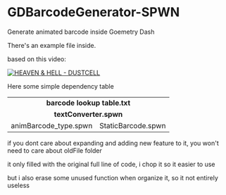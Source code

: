 # GDBarcodeGenerator-SPWN
Generate animated barcode inside Goemetry Dash

There's an example file inside.

based on this video:

[![HEAVEN & HELL - DUSTCELL](https://img.youtube.com/vi/cGSNaQ8EoS0/maxresdefault.jpg)](https://www.youtube.com/watch?v=cGSNaQ8EoS0)

Here some simple dependency table 

<table>
    <tbody>
        <tr>
            <td colspan="2" align="center"><b>barcode lookup table.txt</td>
        </tr>
        <tr>
            <td colspan="2" align="center"><b>textConverter.spwn </td>
        </tr>
        <tr>
            <td align="center">animBarcode_type.spwn </td>
            <td align="center">StaticBarcode.spwn</td>
    </tbody>
</table>

if you dont care about expanding and adding new feature to it, you won't need to care about oldFile folder

it only filled with the original full line of code, i chop it so it easier to use

but i also erase some unused function when organize it, so it not entirely useless
